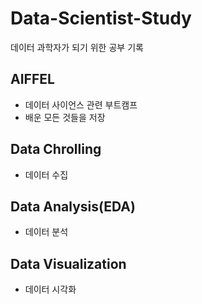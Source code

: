 # Data-Scientist-Study
데이터 과학자가 되기 위한 공부 기록

## AIFFEL
- 데이터 사이언스 관련 부트캠프
- 배운 모든 것들을 저장

## Data Chrolling 
- 데이터 수집 

## Data Analysis(EDA)
- 데이터 분석

## Data Visualization
- 데이터 시각화


